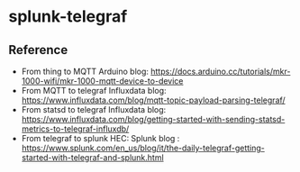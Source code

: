 # splunk-telegraf

## Reference

- From thing to MQTT
  Arduino blog: https://docs.arduino.cc/tutorials/mkr-1000-wifi/mkr-1000-mqtt-device-to-device 
- From MQTT to telegraf
  Influxdata blog: https://www.influxdata.com/blog/mqtt-topic-payload-parsing-telegraf/
- From statsd to telegraf
  Influxdata blog: https://www.influxdata.com/blog/getting-started-with-sending-statsd-metrics-to-telegraf-influxdb/ 
- From telegraf to splunk HEC:
  Splunk blog : https://www.splunk.com/en_us/blog/it/the-daily-telegraf-getting-started-with-telegraf-and-splunk.html 

